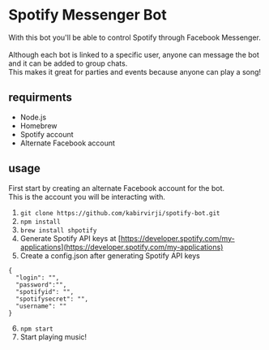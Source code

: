 # Spotify Messenger Bot

With this bot you'll be able to control Spotify through Facebook Messenger. <br><br>
Although each bot is linked to a specific user, anyone can message the bot and it can be added to group chats. <br>
This makes it great for parties and events because anyone can play a song! 

## requirments

- Node.js
- Homebrew
- Spotify account
- Alternate Facebook account

## usage

First start by creating an alternate Facebook account for the bot. <br>
This is the account you will be interacting with.

1. `git clone https://github.com/kabirvirji/spotify-bot.git`
2. `npm install`
3. `brew install shpotify`
4. Generate Spotify API keys at [https://developer.spotify.com/my-applications](https://developer.spotify.com/my-applications)
5. Create a config.json after generating Spotify API keys

```
{
  "login": "",
  "password":"",
  "spotifyid": "",
  "spotifysecret": "",
  "username": ""
}
```

6. `npm start`
7. Start playing music!


